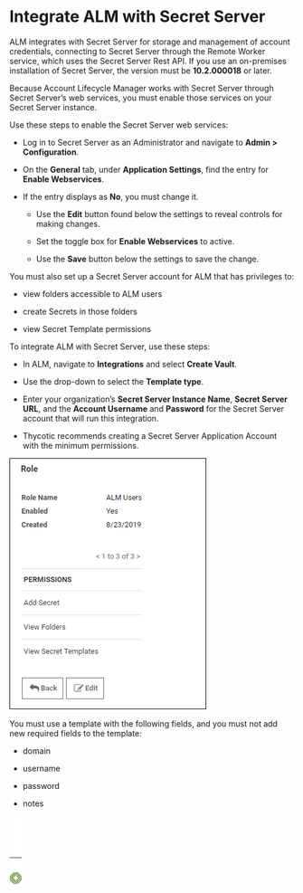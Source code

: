 ﻿[title]: # (Integrate ALM with Secret Server)
[tags]: # (Account Lifecycle Manager,ALM,)
[priority]: # (5140)

# Integrate ALM with Secret Server

ALM integrates with Secret Server for storage and management of account credentials, connecting to Secret Server through the Remote Worker service, which uses the Secret Server Rest API. If you use an on-premises installation of Secret Server, the version must be **10.2.000018** or later.

Because Account Lifecycle Manager works with Secret Server through Secret Server’s web services, you must enable those services on your Secret Server instance.

Use these steps to enable the Secret Server web services:

* Log in to Secret Server as an Administrator and navigate to **Admin \> Configuration**.

* On the **General** tab, under **Application Settings**, find the entry for **Enable Webservices**.

* If the entry displays as **No**, you must change it.

  * Use the **Edit** button found below the settings to reveal controls for making changes.

  * Set the toggle box for **Enable Webservices** to active.

  * Use the **Save** button below the settings to save the change.

You must also set up a Secret Server account for ALM that has privileges to:

* view folders accessible to ALM users

* create Secrets in those folders

* view Secret Template permissions

To integrate ALM with Secret Server, use these steps:

* In ALM, navigate to **Integrations** and select **Create Vault**.

* Use the drop-down to select the **Template type**.

* Enter your organization’s **Secret Server Instance Name**, **Secret Server URL**, and the **Account Username** and **Password** for the Secret Server account that will run this integration.

* Thycotic recommends creating a Secret Server Application Account with the minimum permissions.

![Permissions](permissions.png)

You must use a template with the following fields, and you must not add new required fields to the template:

* domain

* username

* password

* notes

![Article End](../../alm-bug.png)

